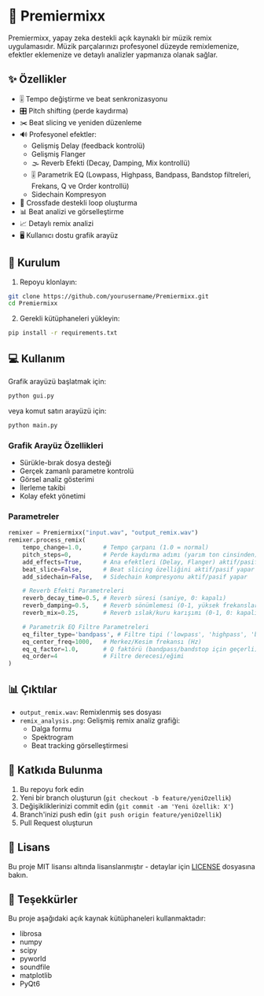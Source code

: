 # 🎵 Premiermixx

Premiermixx, yapay zeka destekli açık kaynaklı bir müzik remix uygulamasıdır. Müzik parçalarınızı profesyonel düzeyde remixlemenize, efektler eklemenize ve detaylı analizler yapmanıza olanak sağlar.

## ✨ Özellikler

- 🎚️ Tempo değiştirme ve beat senkronizasyonu
- 🎛️ Pitch shifting (perde kaydırma)
- ✂️ Beat slicing ve yeniden düzenleme
- 🔊 Profesyonel efektler:
  - Gelişmiş Delay (feedback kontrolü)
  - Gelişmiş Flanger
  - 🌫️ Reverb Efekti (Decay, Damping, Mix kontrollü)
  - 🎚️ Parametrik EQ (Lowpass, Highpass, Bandpass, Bandstop filtreleri, Frekans, Q ve Order kontrollü)
  - Sidechain Kompresyon
- 🔄 Crossfade destekli loop oluşturma
- 📊 Beat analizi ve görselleştirme
- 📈 Detaylı remix analizi
- 🖥️ Kullanıcı dostu grafik arayüz

## 🚀 Kurulum

1. Repoyu klonlayın:
```bash
git clone https://github.com/yourusername/Premiermixx.git
cd Premiermixx
```

2. Gerekli kütüphaneleri yükleyin:
```bash
pip install -r requirements.txt
```

## 💻 Kullanım

Grafik arayüzü başlatmak için:
```bash
python gui.py
```

veya komut satırı arayüzü için:
```bash
python main.py
```

### Grafik Arayüz Özellikleri

- Sürükle-bırak dosya desteği
- Gerçek zamanlı parametre kontrolü
- Görsel analiz gösterimi
- İlerleme takibi
- Kolay efekt yönetimi

### Parametreler

```python
remixer = Premiermixx("input.wav", "output_remix.wav")
remixer.process_remix(
    tempo_change=1.0,      # Tempo çarpanı (1.0 = normal)
    pitch_steps=0,         # Perde kaydırma adımı (yarım ton cinsinden)
    add_effects=True,      # Ana efektleri (Delay, Flanger) aktif/pasif yapar
    beat_slice=False,      # Beat slicing özelliğini aktif/pasif yapar
    add_sidechain=False,   # Sidechain kompresyonu aktif/pasif yapar

    # Reverb Efekti Parametreleri
    reverb_decay_time=0.5, # Reverb süresi (saniye, 0: kapalı)
    reverb_damping=0.5,    # Reverb sönümlemesi (0-1, yüksek frekansları etkiler)
    reverb_mix=0.25,       # Reverb ıslak/kuru karışımı (0-1, 0: kapalı)

    # Parametrik EQ Filtre Parametreleri
    eq_filter_type='bandpass', # Filtre tipi ('lowpass', 'highpass', 'bandpass', 'bandstop', veya None)
    eq_center_freq=1000,   # Merkez/Kesim frekansı (Hz)
    eq_q_factor=1.0,       # Q faktörü (bandpass/bandstop için geçerli)
    eq_order=4             # Filtre derecesi/eğimi
)
```

## 📊 Çıktılar

- `output_remix.wav`: Remixlenmiş ses dosyası
- `remix_analysis.png`: Gelişmiş remix analiz grafiği:
  - Dalga formu
  - Spektrogram
  - Beat tracking görselleştirmesi

## 🤝 Katkıda Bulunma

1. Bu repoyu fork edin
2. Yeni bir branch oluşturun (`git checkout -b feature/yeniOzellik`)
3. Değişikliklerinizi commit edin (`git commit -am 'Yeni özellik: X'`)
4. Branch'inizi push edin (`git push origin feature/yeniOzellik`)
5. Pull Request oluşturun

## 📝 Lisans

Bu proje MIT lisansı altında lisanslanmıştır - detaylar için [LICENSE](LICENSE) dosyasına bakın.

## 🙏 Teşekkürler

Bu proje aşağıdaki açık kaynak kütüphaneleri kullanmaktadır:
- librosa
- numpy
- scipy
- pyworld
- soundfile
- matplotlib
- PyQt6